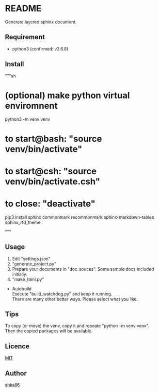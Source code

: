 README
====

Generate layered sphinx document.

<!-- ## Description -->

## Requirement
- python3 (confirmed: v3.6.8)

## Install

"""sh
# (optional) make python virtual enviromnent
python3 -m venv venv
# to start@bash: "source venv/bin/activate"
# to start@csh: "source venv/bin/activate.csh"
# to close: "deactivate"

pip3 install sphinx commonmark recommonmark sphinx-markdown-tables sphinx_rtd_theme

"""

## Usage

1. Edit "settings.json"
1. "generate_project.py"
1. Prepare your documents in "doc_souces". Some sample docs included initially.
1. "make_html.py"

- Autobuild  
    Execute "build_watchdog.py" and keep it running.  
    There are many other better ways. Please select what you like.

## Tips

To copy (or move) the venv, copy it and repeate "python -m venv venv".
Then the copied packages will be available.

## Licence

[MIT](https://github.com/shka86/foo/blob/master/LICENCE)

## Author

[shka86](https://github.com/shka86)
